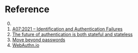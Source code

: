 # Reference

0. []()
0. [A07:2021 – Identification and Authentication Failures ](https://owasp.org/Top10/A07_2021-Identification_and_Authentication_Failures/)
0. [The future of authentication is both stateful and stateless](https://clerk.dev/blog/future-of-auth-stateless-and-stateful)
0. [Move beyond passwords](https://developer.apple.com/videos/play/wwdc2021/10106/)
0. [WebAuthn.io](https://webauthn.io/)

